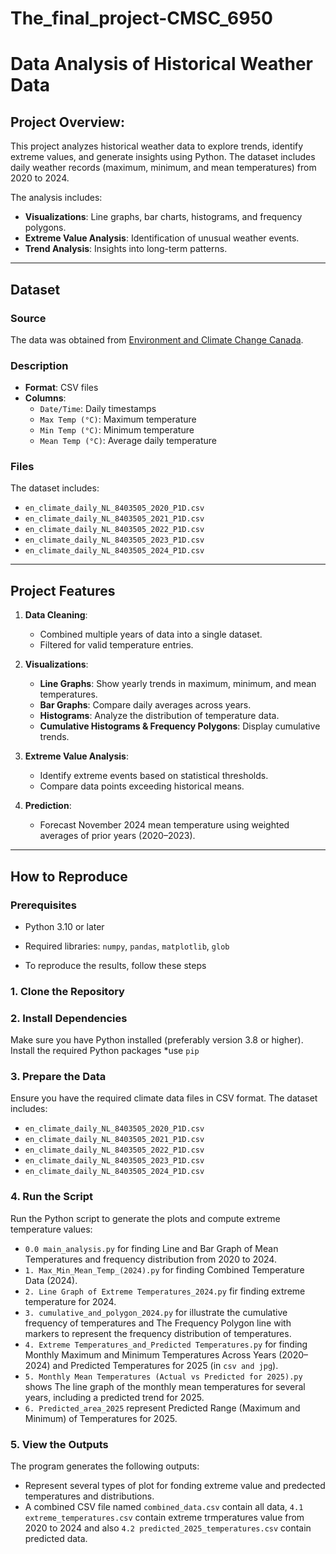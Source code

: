 # The_final_project-CMSC_6950
# Data Analysis of Historical Weather Data
## **Project Overview:**

This project analyzes historical weather data to explore trends, identify extreme values, and generate insights using Python. The dataset includes daily weather records (maximum, minimum, and mean temperatures) from 2020 to 2024.

The analysis includes:
- **Visualizations**: Line graphs, bar charts, histograms, and frequency polygons.
- **Extreme Value Analysis**: Identification of unusual weather events.
- **Trend Analysis**: Insights into long-term patterns.

---

## **Dataset**
### **Source**
The data was obtained from [Environment and Climate Change Canada](https://climate.weather.gc.ca/historical_data/search_historic_data_e.html).

### **Description**
- **Format**: CSV files
- **Columns**:
  - `Date/Time`: Daily timestamps
  - `Max Temp (°C)`: Maximum temperature
  - `Min Temp (°C)`: Minimum temperature
  - `Mean Temp (°C)`: Average daily temperature

### **Files**
The dataset includes:
- `en_climate_daily_NL_8403505_2020_P1D.csv`
- `en_climate_daily_NL_8403505_2021_P1D.csv`
- `en_climate_daily_NL_8403505_2022_P1D.csv`
- `en_climate_daily_NL_8403505_2023_P1D.csv`
- `en_climate_daily_NL_8403505_2024_P1D.csv`

---

## **Project Features**
1. **Data Cleaning**:
   - Combined multiple years of data into a single dataset.
   - Filtered for valid temperature entries.

2. **Visualizations**:
   - **Line Graphs**: Show yearly trends in maximum, minimum, and mean temperatures.
   - **Bar Graphs**: Compare daily averages across years.
   - **Histograms**: Analyze the distribution of temperature data.
   - **Cumulative Histograms & Frequency Polygons**: Display cumulative trends.

3. **Extreme Value Analysis**:
   - Identify extreme events based on statistical thresholds.
   - Compare data points exceeding historical means.

4. **Prediction**:
   - Forecast November 2024 mean temperature using weighted averages of prior years (2020–2023).

---

## **How to Reproduce**
### **Prerequisites**
- Python 3.10 or later
- Required libraries: `numpy`, `pandas`, `matplotlib`, `glob`

- To reproduce the results, follow these steps
### 1. Clone the Repository
### 2. Install Dependencies
Make sure you have Python installed (preferably version 3.8 or higher). Install the required Python packages
*use `pip`
### 3. Prepare the Data
Ensure you have the required climate data files in CSV format.
The dataset includes:
- `en_climate_daily_NL_8403505_2020_P1D.csv`
- `en_climate_daily_NL_8403505_2021_P1D.csv`
- `en_climate_daily_NL_8403505_2022_P1D.csv`
- `en_climate_daily_NL_8403505_2023_P1D.csv`
- `en_climate_daily_NL_8403505_2024_P1D.csv`
### 4. Run the Script
Run the Python script to generate the plots and compute extreme temperature values:

* `0.0 main_analysis.py` for finding Line and Bar Graph of Mean Temperatures and frequency distribution from 2020 to 2024.
* `1. Max_Min_Mean_Temp_(2024).py` for finding Combined Temperature Data (2024).
* `2. Line Graph of Extreme Temperatures_2024.py` fir finding extreme temperature for 2024.
* `3. cumulative_and_polygon_2024.py` for illustrate the cumulative frequency of temperatures and The Frequency Polygon line with markers to represent the frequency distribution of temperatures.
* `4. Extreme Temperatures_and_Predicted Temperatures.py` for finding Monthly Maximum and Minimum Temperatures Across Years (2020–2024) and Predicted Temperatures for 2025 (in `csv and jpg`).
*  `5. Monthly Mean Temperatures (Actual vs Predicted for 2025).py`  shows The line graph of the monthly mean temperatures for several years, including a predicted trend for 2025.
*  `6. Predicted_area_2025` represent Predicted Range (Maximum and Minimum) of Temperatures for 2025.
### 5. View the Outputs
The program generates the following outputs:
 * Represent several types of plot for fonding extreme value and predected temperatures and distributions.
 * A combined CSV file named `combined_data.csv` contain all data, `4.1 extreme_temperatures.csv` contain extreme trmperatures value from 2020 to 2024 and also `4.2 predicted_2025_temperatures.csv` contain predicted data. 


